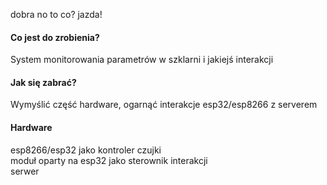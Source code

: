 dobra no to co?
jazda!

#### Co jest do zrobienia?
System monitorowania parametrów w szklarni i jakiejś interakcji

#### Jak się zabrać?
Wymyślić część hardware, ogarnąć interakcje esp32/esp8266 z serverem

#### Hardware
esp8266/esp32 jako kontroler czujki </br>
moduł oparty na esp32 jako sterownik interakcji </br>
serwer
